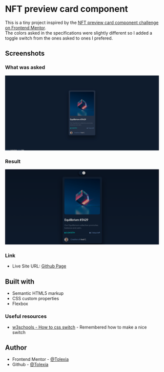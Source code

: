 # NFT preview card component 

This is a tiny project inspired by the [NFT preview card component challenge on Frontend Mentor](https://www.frontendmentor.io/challenges/nft-preview-card-component-SbdUL_w0U).  
The colors asked in the specifications were slightly different so I added a toggle switch from the ones asked to ones I prefered.

## Screenshots

### What was asked
![](./nft-preview-card-component_1.png)

### Result
![](./nft-preview-card-component_2.png)


### Link

- Live Site URL: [Github Page](https://tolexia.github.io/nft-preview-card-component/)


## Built with

- Semantic HTML5 markup
- CSS custom properties
- Flexbox



### Useful resources

- [w3schools - How to css switch](https://www.w3schools.com/howto/howto_css_switch.asp) - Remembered how to make a nice switch


## Author

- Frontend Mentor - [@Tolexia](https://www.frontendmentor.io/profile/Tolexia)
- Github - [@Tolexia](https://github.com/Tolexia)

